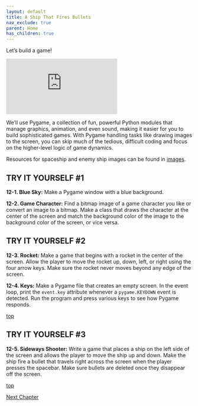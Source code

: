 ```yaml
---
layout: default
title: A Ship That Fires Bullets
nav_exclude: true
parent: Home
has_children: true
---
```


Let’s build a game!

<iframe title="'gg good game galaga' by Matthew Henry @MatthewHenryDesign" alt="Good Game 3D animation in the style of Space Invaders" src="https://giphy.com/embed/RtpmUzMbynBeCgEa5E" frameBorder="0" class="giphy-embed"></iframe>

We’ll use Pygame, a collection of fun, powerful
Python modules that manage graphics, animation, and even sound, making
it easier for you to build sophisticated games. With Pygame handling
tasks like drawing images to the screen, you can skip much of the
tedious, difficult coding and focus on the higher-level logic of game
dynamics.

Resources for spaceship and enemy ship images can be found in [images](./images/index.md).

## TRY IT YOURSELF #1

<span id="ch12exe1"></span>**12-1. Blue Sky:** Make a Pygame window with
a blue background.

<span id="ch12exe2"></span>**12-2. Game Character:** Find a bitmap image
of a game character you like or convert an image to a bitmap. Make a
class that draws the character at the center of the screen and match the
background color of the image to the background color of the screen, or
vice versa.

## TRY IT YOURSELF #2

<span id="ch12exe3"></span>**12-3. Rocket:** Make a game that begins
with a rocket in the center of the screen. Allow the player to move the
rocket up, down, left, or right using the four arrow keys. Make sure the
rocket never moves beyond any edge of the screen.

<span id="ch12exe4"></span>**12-4. Keys:** Make a Pygame file that
creates an empty screen. In the event loop, print the `event.key`
attribute whenever a `pygame.KEYDOWN` event is detected. Run the program
and press various keys to see how Pygame responds.


[top](#top)

## TRY IT YOURSELF #3

<span id="ch12exe5"></span>**12-5. Sideways Shooter:** Write a game that
places a ship on the left side of the screen and allows the player to
move the ship up and down. Make the ship fire a bullet that travels
right across the screen when the player presses the spacebar. Make sure
bullets are deleted once they disappear off the screen.

[top](#top)

[Next Chapter](../chapter_13/tiy.md)
